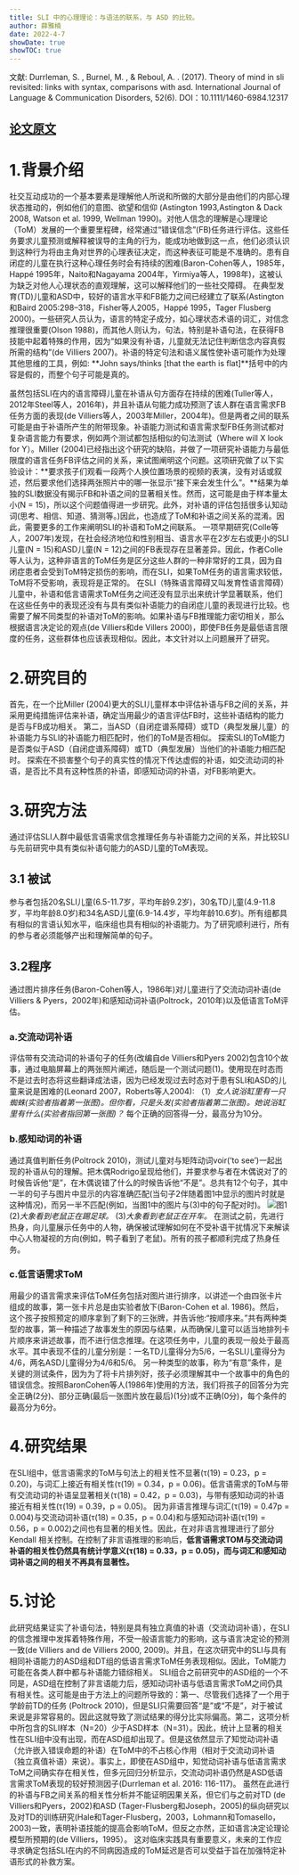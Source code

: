 ```yaml
---
title: SLI 中的心理理论：与语法的联系，与 ASD 的比较。
author: 薛雅楠
date: 2022-4-7
showDate: true
showTOC: true
---
```

文献: Durrleman, S. ,  Burnel, M. , &  Reboul, A. . (2017). Theory of mind in sli revisited: links with syntax, comparisons with asd. International Journal of Language & Communication Disorders, 52(6). DOI：10.1111/1460-6984.12317

[论文原文](../Source_Files/2022-4-7-XYN1.Pdf)
---
# 1.背景介绍
社交互动成功的一个基本要素是理解他人所说和所做的大部分是由他们的内部心理状态推动的，例如他们的意图、欲望和信仰 (Astington 1993,Astington & Dack 2008, Watson et al. 1999, Wellman 1990)。对他人信念的理解是心理理论（ToM）发展的一个重要里程碑，经常通过“错误信念”(FB)任务进行评估。这些任务要求儿童预测或解释被误导的主角的行为，能成功地做到这一点，他们必须认识到这种行为将由主角对世界的心理表征决定，而这种表征可能是不准确的。患有自闭症的儿童在执行这种心理任务时会有持续的困难(Baron-Cohen等人，1985年，Happé 1995年，Naito和Nagayama 2004年，Yirmiya等人，1998年)，这被认为缺乏对他人心理状态的直观理解，这可以解释他们的一些社交障碍。
在典型发育(TD)儿童和ASD中，较好的语言水平和FB能力之间已经建立了联系(Astington和Baird 2005:298–318，Fisher等人2005，Happé 1995，Tager Flusberg 2000)。一些研究人员认为，语言的特定子成分，如心理状态术语的词汇，对信念推理很重要(Olson 1988)，而其他人则认为，句法，特别是补语句法，在获得FB技能中起着特殊的作用，因为“如果没有补语，儿童就无法记住判断信念内容真假所需的结构”(de Villiers 2007)。补语的特定句法和语义属性使补语可能作为处理其他思维的工具，例如:
**John says/thinks [that the earth is flat]**括号中的内容是假的，而整个句子可能是真的。

虽然包括SLI在内的语言障碍儿童在补语从句方面存在持续的困难(Tuller等人，2012年Steel等人，2016年)，并且补语从句能力成功预测了该人群在语言需求FB任务方面的表现(de Villiers等人，2003年Miller，2004年)。但是两者之间的联系可能是由于补语所产生的附带现象。补语能力测试和语言需求型FB任务测试都对复杂语言能力有要求，例如两个测试都包括相似的句法测试（Where will X look for Y）。Miller (2004)已经指出这个研究的缺陷，并做了一项研究补语能力与最低限度的语言任务FB评估之间的关系，来试图阐明这个问题。这项研究做了以下实验设计：**要求孩子们观看一段两个人换位置场景的视频的表演，没有对话或叙述，然后要求他们选择两张照片中的哪一张显示“接下来会发生什么”。**结果为单独的SLI数据没有揭示FB和补语之间的显著相关性。然而，这可能是由于样本量太小(N = 15)，所以这个问题值得进一步研究。此外，对补语的评估包括很多认知动词(思考、相信、知道、猜测等。)因此，也造成了ToM和补语之间关系的混淆。因此，需要更多的工作来阐明SLI的补语和ToM之间联系。
一项早期研究(Colle等人，2007年)发现，在社会经济地位和性别相当、语言水平在2岁左右或更小的SLI儿童(N = 15)和ASD儿童(N = 12)之间的FB表现存在显著差异。因此，作者Colle等人认为，这种非语言的ToM任务是区分这些人群的一种非常好的工具，因为自闭症患者会受到ToM特定损伤的影响，而在SLI，如果ToM任务的语言需求较低，ToM将不受影响，表现将是正常的。
在SLI（特殊语言障碍又叫发育性语言障碍）儿童中，补语和低言语需求ToM任务之间还没有显示出来统计学显著联系，他们在这些任务中的表现还没有与具有类似补语能力的自闭症儿童的表现进行比较。也需要了解不同类型的补语对ToM的影响。如果补语与FB推理能力密切相关，那么根据语言决定论的观点(de Villiers和de Villers 2000)，即使FB任务是最低语言限度的任务，这些群体也应该表现相似。因此，本文针对以上问题展开了研究。
# 2.研究目的
首先，在一个比Miller (2004)更大的SLI儿童样本中评估补语与FB之间的关系，并采用更纯措施评估来补语，确定当用最少的语言评估FB时，这些补语结构的能力是否与FB成功相关。
第二，当ASD（自闭症谱系障碍）或TD（典型发展儿童）的补语能力与SLI的补语能力相匹配时，他们的ToM是否相似。
探索SLI的ToM能力是否类似于ASD（自闭症谱系障碍）或TD（典型发展）当他们的补语能力相匹配时。
探索在不损害整个句子的真实性的情况下传达虚假的补语，如交流动词的补语，是否比不具有这种性质的补语，即感知动词的补语，对FB影响更大。
# 3.研究方法
通过评估SLI人群中最低言语需求信念推理任务与补语能力之间的关系，并比较SLI与先前研究中具有类似补语句能力的ASD儿童的ToM表现。

## 3.1 被试
参与者包括20名SLI儿童(6.5-11.7岁，平均年龄9.2岁)，30名TD儿童(4.9-11.8岁，平均年龄8.0岁)和34名ASD儿童(6.9-14.4岁，平均年龄10.6岁)。所有组都具有相似的言语认知水平，临床组也具有相似的补语能力。为了研究顺利进行，所有的参与者必须能够产出和理解简单的句子。
## 3.2程序
通过图片排序任务(Baron-Cohen等人，1986年)对儿童进行了交流动词补语(de Villiers & Pyers，2002年)和感知动词补语(Poltrock，2010年)以及低语言ToM评估。
### a.交流动词补语
评估带有交流动词的补语句子的任务(改编自de Villiers和Pyers 2002)包含10个故事，通过电脑屏幕上的两张照片阐述，随后是一个测试问题(1)。使用现在时态而不是过去时态将这些翻译成法语，因为已经发现过去时态对于患有SLI和ASD的儿童来说是困难的(Leonard 2007，Roberts等人2004):
（1）*女人说浴缸里有一只蜘蛛(实验者指着第一张图)。但你看，只是头发(实验者指着第二张图)。她说浴缸里有什么(实验者指回第一张图)？*
每个正确的回答得一分，最高分为10分。
### b.感知动词的补语
通过真值判断任务(Poltrock 2010)，测试儿童对与矩阵动词voir(‘to see’)一起出现的补语从句的理解。把木偶Rodrigo呈现给他们，并要求参与者在木偶说对了的时候告诉他“是”，在木偶说错了什么的时候告诉他“不是”。总共有12个句子，其中一半的句子与图片中显示的内容准确匹配(当句子2伴随着图1中显示的图片时就是这种情况)，而另一半不匹配(例如，当图1中的图片与(3)中的句子配对时)。
![图1](../Supporting_Information/2022-4-7-XYN1-Fig-1.png)
(2)*大象看到老鼠正在踢足球。*
(3)*大象看到老鼠正在开车。*
在测试之前，先进行热身，向儿童展示任务中的人物，确保被试理解如何在不受补语干扰情况下来解读中心人物凝视的方向(例如，鸭子看到了老鼠)。所有的孩子都顺利完成了热身任务。
### c.低言语需求ToM
用最少的语言需求来评估ToM任务包括对图片进行排序，以讲述一个由四张卡片组成的故事，第一张卡片总是由实验者放下(Baron-Cohen et al. 1986)。然后，这个孩子按照预定的顺序拿到了剩下的三张牌，并告诉他:“按顺序来。”共有两种类型的故事，第一种描述了故事发生的原因与结果，从而确保儿童可以适当地排列卡片顺序来讲述故事，而不进行信念推理。在这项任务中，儿童的表现一般处于最高水平。其中表现不佳的儿童分别是：一名TD儿童得分为5/6，一名SLI儿童得分为4/6，两名ASD儿童得分为4/6和5/6。
另一种类型的故事，称为“有意”条件，是关键的测试条件，因为为了将卡片排列好，孩子必须理解其中一个故事中的角色的错误信念。按照BaronCohen等人(1986年)使用的方法，我们将孩子的回答分为完全正确(2分)、部分正确(最后一张图片放在最后)(1分)或不正确(0分)，每个条件的最高分为6分。
# 4.研究结果
在SLI组中，低言语需求的ToM与句法上的相关性不显著(τ(19) = 0.23，p = 0.20)，与词汇上接近有相关性(τ(19) = 0.34，p = 0.06)。低言语需求的ToM与带有交流动词的补语呈显著相关(τ(18) = 0.42，p = 0.03)，与带有感知动词的补语接近有相关性(τ(19) = 0.39，p = 0.05)。
因为非语言推理与词汇(τ(19) = 0.47p = 0.004)与交流动词补语(τ(18) = 0.35，p = 0.04)和与感知动词补语(τ(19) = 0.56，p = 0.002)之间也有显著的相关性。因此，在对非语言推理进行了部分Kendall 相关控制。在控制了非言语推理的影响后，**低言语需求TOM与交流动词补语的相关性仍然具有统计学意义(τ(18) = 0.33，p = 0.05)，而与词汇和感知动词补语之间的相关不再具有显著性。**

# 5.讨论
此研究结果证实了补语句法，特别是具有独立真值的补语（交流动词补语），在SLI的信念推理中发挥着特殊作用，不受一般语言能力的影响，这与语言决定论的预测一致(de Villiers and de Villiers 2000, 2009)。并且，在这次研究中的SLI与具有相同补语能力的ASD组和DT组的低语言需求ToM任务表现相似。因此，ToM能力可能在各类人群中都与补语能力错综相关。
SLI组合之前研究中的ASD组的一个不同是，ASD组在控制了非言语能力后，感知动词补语与低语言需求ToM之间仍具有相关性。这可能是由于方法上的问题所导致的：第一、尽管我们选择了一个用于学龄前TD的任务 (Poltrock 2010)，但是SLI只需要回答“是”或“不是”，对于被试来说是非常容易的。因此这就导致了测试结果的得分比实际偏高。第二，这项分析中所包含的SLI样本（N=20）少于ASD样本（N=31）。因此，统计上显著的相关性在SLI组中没有出现，而在ASD组却出现了。但是这依然显示了知觉动词补语（允许嵌入错误命题的补语）在ToM中的不占核心作用（相对于交流动词补语（独立真值补语）来说）。事实上，即使在ASD组中，知觉动词补语与低语言需求ToM之间确实存在相关性，但多元回归分析显示，交流动词补语仍然是ASD低语言需求ToM表现的较好预测因子(Durrleman et al. 2016: 116-117)。
虽然在此进行的补语与FB之间关系的相关性分析并不能证明因果关系，但它们与之前对TD (de Villiers和Pyers，2002)和ASD (Tager-Flusberg和Joseph，2005)的纵向研究以及对TD的训练研究(Hale和Tager-Flusberg，2003，Lohmann和Tomasello，2003)一致，表明补语技能的提高会影响ToM，但反之亦然，正如语言决定论理论模型所预期的(de Villiers，1995）。
这对临床实践具有重要意义，未来的工作应寻求确定包括SLI在内的不同病因造成的ToM延迟是否可以受益于旨在加强特定补语形式的补救方案。



